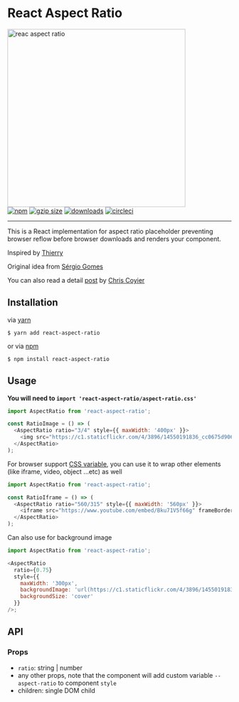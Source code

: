 <p align="center">
  <h1>React Aspect Ratio</h1>
  <img src="https://cloud.githubusercontent.com/assets/3906130/23882532/7e0cd586-081e-11e7-995f-005196385335.jpg" width="400" alt="reac aspect ratio">
  <br>
  <a href="https://www.npmjs.org/package/react-aspect-ratio"><img src="https://img.shields.io/npm/v/react-aspect-ratio.svg?style=flat" alt="npm"></a>
  <a href="https://unpkg.com/react-aspect-ratio"><img src="https://img.badgesize.io/https://unpkg.com/react-aspect-ratio/dist/es/index.js?compression=gzip" alt="gzip size"></a>
  <a href="https://www.npmjs.com/package/react-aspect-ratio"><img src="https://img.shields.io/npm/dt/react-aspect-ratio.svg" alt="downloads" ></a>
  <a href="https://circleci.com/gh/roderickhsiao/react-aspect-ratio"><img src="https://circleci.com/gh/roderickhsiao/react-aspect-ratio.svg?style=svg" alt="circleci"></a>
</p>

<hr>
This is a React implementation for aspect ratio placeholder preventing browser reflow before browser downloads and renders your component.

Inspired by [Thierry](https://twitter.com/thierrykoblentz)

Original idea from [Sérgio Gomes](https://twitter.com/sergiomdgomes)

You can also read a detail [post](https://css-tricks.com/aspect-ratio-boxes/) by [Chris Coyier](https://twitter.com/chriscoyier)

## Installation

via [yarn](https://yarnpkg.com/en/docs)

```
$ yarn add react-aspect-ratio
```

or via [npm](https://docs.npmjs.com/)

```
$ npm install react-aspect-ratio
```

## Usage

**You will need to `import 'react-aspect-ratio/aspect-ratio.css'`**

```js
import AspectRatio from 'react-aspect-ratio';

const RatioImage = () => (
  <AspectRatio ratio="3/4" style={{ maxWidth: '400px' }}>
    <img src="https://c1.staticflickr.com/4/3896/14550191836_cc0675d906.jpg" />
  </AspectRatio>
);
```

For browser support [CSS variable](http://caniuse.com/#feat=css-variables), you can use it to wrap other elements (like iframe, video, object ...etc) as well

```js
import AspectRatio from 'react-aspect-ratio';

const RatioIframe = () => (
  <AspectRatio ratio="560/315" style={{ maxWidth: '560px' }}>
    <iframe src="https://www.youtube.com/embed/Bku71V5f66g" frameBorder="0" allowFullScreen />
  </AspectRatio>
);
```

Can also use for background image

```js
import AspectRatio from 'react-aspect-ratio';

<AspectRatio
  ratio={0.75}
  style={{
    maxWidth: '300px',
    backgroundImage: 'url(https://c1.staticflickr.com/4/3896/14550191836_cc0675d906.jpg)',
    backgroundSize: 'cover'
  }}
/>;
```

## API

### Props

- `ratio`: string | number
- any other props, note that the component will add custom variable `--aspect-ratio` to component `style`
- children: single DOM child
